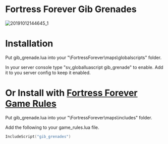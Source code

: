 # Fortress Forever Gib Grenades  
![20191012144645_1](https://user-images.githubusercontent.com/3948413/66706988-bccedd00-ecff-11e9-9dbf-b4023b4cf963.jpg)

# Installation
Put gib_grenade.lua into your "\FortressForever\maps\globalscripts\" folder.

In your server console type "sv_globalluascript gib_grenade" to enable. Add it to you server config to keep it enabled.


# Or Install with [Fortress Forever Game Rules](https://github.com/R00Ki3/ff-game-rules)

Put gib_grenade.lua into your "\FortressForever\maps\includes\" folder.

Add the following to your game_rules.lua file.
```lua
IncludeScript("gib_grenades")
```
